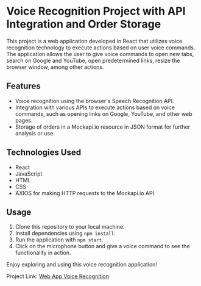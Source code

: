 # Voice Recognition Project with API Integration and Order Storage

This project is a web application developed in React that utilizes voice recognition technology to execute actions based on user voice commands. The application allows the user to give voice commands to open new tabs, search on Google and YouTube, open predetermined links, resize the browser window, among other actions.

## Features

-   Voice recognition using the browser's Speech Recognition API.
-   Integration with various APIs to execute actions based on voice commands, such as opening links on Google, YouTube, and other web pages.
-   Storage of orders in a Mockapi.io resource in JSON format for further analysis or use.

## Technologies Used

-   React
-   JavaScript
-   HTML
-   CSS
-   AXIOS for making HTTP requests to the Mockapi.io API

## Usage

1.  Clone this repository to your local machine.
2.  Install dependencies using `npm install`.
3.  Run the application with `npm start`.
4.  Click on the microphone button and give a voice command to see the functionality in action.

Enjoy exploring and using this voice recognition application!

Project Link: [Web App Voice Recognition](https://williamjasso.github.io/web-app-voice-react/)
